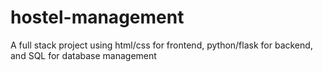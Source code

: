 # hostel-management
A full stack project using html/css for frontend, python/flask for backend, and SQL for database management
